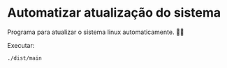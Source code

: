# Automatizar atualização do sistema

Programa para atualizar o sistema linux automaticamente. 🤷‍♂️

Executar:
```
./dist/main
```
